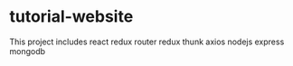 # tutorial-website
This project includes react redux router redux thunk axios nodejs express mongodb
